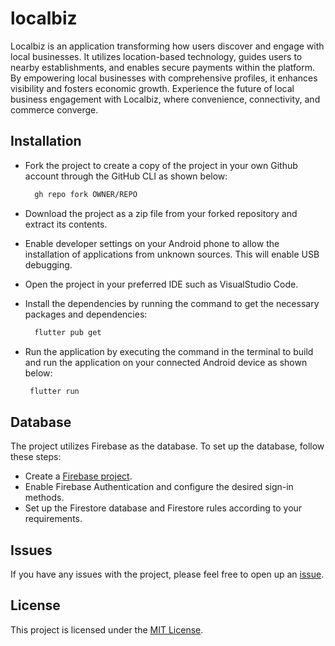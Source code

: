 # localbiz

Localbiz is an  application transforming how users discover and engage with local businesses. It utilizes location-based technology, guides users to nearby establishments, and enables secure payments within the platform. By empowering local businesses with comprehensive profiles, it enhances visibility and fosters economic growth. Experience the future of local business engagement with Localbiz, where convenience, connectivity, and commerce converge.


## Installation
- Fork the project to create a copy of the project in your own Github account through the GitHub CLI as shown below:

  ```sh
    gh repo fork OWNER/REPO
  ```

- Download the project as a zip file from your forked repository and extract its contents.
- Enable developer settings on your Android phone to allow the installation of applications from unknown sources. This will enable USB debugging.
- Open the project in your preferred IDE such as VisualStudio Code.
- Install the dependencies by running the command  to get the necessary packages and dependencies: 

  ```sh
    flutter pub get
  ```

- Run the application by executing the command in the terminal to build and run the application on your connected Android device as shown below:  

  ```sh
   flutter run
  ```

## Database

The project utilizes Firebase as the database. To set up the database, follow these steps:
  - Create a [Firebase project](https://console.firebase.google.com).
  - Enable Firebase Authentication and configure the desired sign-in methods.
  - Set up the Firestore database and Firestore rules according to your requirements.

## Issues
If you have any issues with the project, please feel free to open up an [issue](https://github.com/mikemwai/localbiz1/issues).

## License
This project is licensed under the [MIT License](LICENSE).


